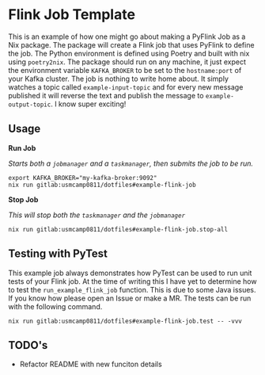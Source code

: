 # Flink Job Template

This is an example of how one might go about making a PyFlink Job as a Nix package.
The package will create a Flink job that uses PyFlink to define the job. The Python
environment is defined using Poetry and built with nix using `poetry2nix`. The package
should run on any machine, it just expect the environment variable `KAFKA_BROKER` to be
set to the `hostname:port` of your Kafka cluster. The job is nothing to write home
about. It simply watches a topic called `example-input-topic` and for every new message
published it will reverse the text and publish the message to `example-output-topic`.
I know super exciting!

## Usage

**Run Job**

_Starts both a `jobmanager` and a `taskmanager`, then submits the job to be run._

```
export KAFKA_BROKER="my-kafka-broker:9092"
nix run gitlab:usmcamp0811/dotfiles#example-flink-job
```

**Stop Job**

_This will stop both the `taskmanager` and the `jobmanager`_

```
nix run gitlab:usmcamp0811/dotfiles#example-flink-job.stop-all
```

## Testing with PyTest

This example job always demonstrates how PyTest can be used to run unit tests of your
Flink job. At the time of writing this I have yet to determine how to test the `run_example_flink_job`
function. This is due to some Java issues. If you know how please open an Issue or make a MR.
The tests can be run with the following command.

```
nix run gitlab:usmcamp0811/dotfiles#example-flink-job.test -- -vvv
```

## TODO's

- Refactor README with new funciton details
